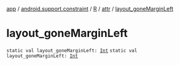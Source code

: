 [app](../../../index.md) / [android.support.constraint](../../index.md) / [R](../index.md) / [attr](index.md) / [layout_goneMarginLeft](.)

# layout_goneMarginLeft

`static val layout_goneMarginLeft: `[`Int`](https://kotlinlang.org/api/latest/jvm/stdlib/kotlin/-int/index.html)
`static val layout_goneMarginLeft: `[`Int`](https://kotlinlang.org/api/latest/jvm/stdlib/kotlin/-int/index.html)